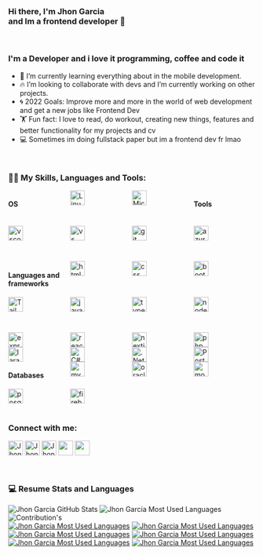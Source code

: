 
<br />

### Hi there, I'm Jhon Garcia <br/> and Im a frontend developer 👋

<br />

### I'm a Developer and i love it programming, coffee and code it

- 🌱 I’m currently learning everything about in the mobile development.
- 🔥 I’m looking to collaborate with devs and I’m currently working on other projects.
- 🌀 2022 Goals: Improve more and more in the world of web development and get a new jobs like Frontend Dev
- 🏋️ Fun fact: I love to read, do workout, creating new things, features and better functionality for my projects and cv
- 💻 Sometimes im doing fullstack paper but im a frontend dev fr lmao

<br />

### 👨‍💻 My Skills, Languages and Tools:

 <div style="display: grid; 
  grid-template-columns: 1fr 1fr 1fr 1fr; 
  grid-template-rows: 1fr 1fr 1fr 1fr; 
  gap: 0px 0px; 
  grid-template-areas: 
    ". . . ."
    ". . . ."
    ". . . ."
    ". . . ."; 
">
 
 #### OS
  <img height="30" src="https://img.shields.io/badge/manjaro-35BF5C?style=for-the-badge&logo=manjaro&logoColor=white" alt="Linux" />
  <img height="30" src="https://img.shields.io/badge/Windows-0078D6?style=for-the-badge&logo=windows&logoColor=white" alt="Microsoft" />
 
 #### Tools
 
 <img height="30" src="https://img.shields.io/badge/Visual_Studio_Code-0078D4?style=for-the-badge&logo=visual%20studio%20code&logoColor=white" alt="vscode" />
  <img height="30" src="https://img.shields.io/badge/Visual_Studio-5C2D91?style=for-the-badge&logo=visual%20studio&logoColor=white" alt="vs" />
 <img height="30" src="https://img.shields.io/badge/Git-F05032?style=for-the-badge&logo=git&logoColor=white" alt="git" />
 <img height="30" src="https://img.shields.io/badge/Azure_DevOps-0078D7?style=for-the-badge&logo=azure-devops&logoColor=white" alt="azure-devops" />
 
 #### Languages and frameworks
 
 <img height="30" src="https://img.shields.io/badge/HTML5-E34F26?style=for-the-badge&logo=html5&logoColor=white" alt="html"/>
 <img height="30" src="https://img.shields.io/badge/CSS3-1572B6?style=for-the-badge&logo=css3&logoColor=white" alt="css"/>
  <img height="30" src="https://img.shields.io/badge/Bootstrap-563D7C?style=for-the-badge&logo=bootstrap&logoColor=white" alt="bootstrap"/>
  <img height="30" src="https://img.shields.io/badge/tailwind%20css-%2338B2AC.svg?style=for-the-badge&logo=tailwind-css&logoColor=white" alt="Tailwind"/>
 <img height="30" src="https://img.shields.io/badge/JavaScript-F7DF1E?style=for-the-badge&logo=javascript&logoColor=black" alt="javascript"/>
 <img height="30" src="https://img.shields.io/badge/TypeScript-4d4dff?style=for-the-badge&logo=typescript&logoColor=white" alt="typescript"/>
  <img height="30" src="https://img.shields.io/badge/Node.js-43853D?style=for-the-badge&logo=node.js&logoColor=white" alt="node js"/>
 <img height="30" src="https://img.shields.io/badge/Express.js-000000?style=for-the-badge&logo=express&logoColor=white" alt="express"/>
 <img height="30" src="https://img.shields.io/badge/React-20232A?style=for-the-badge&logo=react&logoColor=61DAFB" alt="reactjs"/>
  <img height="30" src="https://img.shields.io/badge/Next.Js-20232A?style=for-the-badge&logo=next.js&logoColor=ffffff" alt="nextjs"/>
 <img height="30" src="https://img.shields.io/badge/Php-751aff?style=for-the-badge&logo=php&logoColor=ffffff" alt="php"/>
 <img height="30" src="https://img.shields.io/badge/Laravel-ff3333?style=for-the-badge&logo=laravel&logoColor=ffffff" alt="laravel"/>
 <img height="30" src="https://img.shields.io/badge/c%23-%23239120.svg?style=for-the-badge&logo=c-sharp&logoColor=white" alt="C#"/>
 <img height="30" src="https://img.shields.io/badge/.NET-5C2D91?style=for-the-badge&logo=.net&logoColor=white" alt=".Net"/>
 <img height="30" src="https://img.shields.io/badge/Postman-FF6C37?style=for-the-badge&logo=Postman&logoColor=white" alt="Postman"/>

 
 #### Databases
 
 <img height="30" src="https://img.shields.io/badge/MySQL-00000F?style=for-the-badge&logo=mysql&logoColor=white" alt="mysql"/>
  <img height="30" src="https://img.shields.io/badge/Oracle-ff1a1a?style=for-the-badge&logo=oracle&logoColor=white" alt="oracle"/>
 <img height="30" src="https://img.shields.io/badge/MongoDB-4EA94B?style=for-the-badge&logo=mongodb&logoColor=white" alt="mongodb"/>
 <img height="30" src="https://img.shields.io/badge/PostgreSQL-316192?style=for-the-badge&logo=postgresql&logoColor=white" alt="posgresql"/>
 <img height="30" src="https://img.shields.io/badge/firebase-ffca28?style=for-the-badge&logo=firebase&logoColor=black" alt="firebase"/>
 </div>

<br />

### Connect with me:

<a href="https://github.com/jhon192/"><img height="30" src="https://img.shields.io/badge/GitHub-000000?style=for-the-badge&logo=github&logoColor=white" alt="Jhon | Gh" /></a>
<a href="https://twitter.com/L0stbxi" alt="Twiter"><img height="30" src="https://img.shields.io/badge/Twitter-1DA1F2?style=for-the-badge&logo=twitter&logoColor=white" alt="Jhon | Twitter" /></a>
<a href="https://www.linkedin.com/in/jhon-emanuel-garcia-martinez-00582b213/" alt="LinkedIn"><img height="30" src="https://img.shields.io/badge/LinkedIn-0077B5?style=for-the-badge&logo=linkedin&logoColor=white" alt="Jhon Garcia | Linkedin" /></a>
<a href="mailto:jjjjhon19@gmail.com" alt="Gmail">
<img height="30" src="https://img.shields.io/badge/Gmail-D14836?style=for-the-badge&logo=gmail&logoColor=white" /></a>
<a href="https://www.codewars.com/users/jhon192" alt="Codewars">
<img height="30" src="https://img.shields.io/badge/CodeWars-black?style=for-the-badge&logo=codewars&logoColor=E34F26" /></a>

<br />

### 💻 Resume Stats and Languages

<img alt="Jhon Garcia GitHub Stats" src="https://github-readme-stats.vercel.app/api?username=jhon192&show_icons=true&hide_border=true&theme=buefy&hide=issues&show_icons=true&include_all_commits=true" />
<img alt="Jhon Garcia Most Used Languages" src="https://github-readme-stats.vercel.app/api/top-langs/?username=jhon192&layout=compact&theme=buefy" />
<img alt="Contribution's" src="https://github-readme-streak-stats.herokuapp.com/?user=jhon192" />

<div style="display: grid; 
  grid-template-columns: 1fr 1fr; 
  grid-template-rows: 1fr 1fr; 
  gap: 0px 0px; 
  grid-template-areas: 
    ". ."
    ". .";">
 <a href="https://github.com/jhon192/moviesearch" alt="tags">
 <img alt="Jhon Garcia Most Used Languages" src="https://github-readme-stats.vercel.app/api/pin/?username=jhon192&repo=moviesearch&cache_seconds=86400&theme=moltack" />
<a href="https://github.com/jhon192/webscraping-google-translate" alt="tags">
<img alt="Jhon Garcia Most Used Languages" src="https://github-readme-stats.vercel.app/api/pin/?username=jhon192&repo=webscraping-google-translate&cache_seconds=86400&theme=moltack" />
<a href="https://github.com/jhon192/weather-location" alt="tags">
<img alt="Jhon Garcia Most Used Languages" src="https://github-readme-stats.vercel.app/api/pin/?username=jhon192&repo=weather-location&cache_seconds=86400&theme=moltack" />
 <a href="https://github.com/jhon192/personal-briefcase" alt="tags">
<img alt="Jhon Garcia Most Used Languages" src="https://github-readme-stats.vercel.app/api/pin/?username=jhon192&repo=personal-briefcase&cache_seconds=86400&theme=moltack" />
 <a href="https://github.com/jhon192/restapi-postgres" alt="tags">
 <img alt="Jhon Garcia Most Used Languages" src="https://github-readme-stats.vercel.app/api/pin/?username=jhon192&repo=restapi-postgres&cache_seconds=86400&theme=moltack" />
<a href="https://github.com/jhon192/schedule-ts" alt="tags">
<img alt="Jhon Garcia Most Used Languages" src="https://github-readme-stats.vercel.app/api/pin/?username=jhon192&repo=schedule-ts&cache_seconds=86400&theme=moltack" />
</div>



